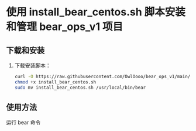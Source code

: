 # 使用 install_bear_centos.sh 脚本安装和管理 bear_ops_v1 项目

## 下载和安装

1. 下载安装脚本：
   ```bash
   curl -O https://raw.githubusercontent.com/OwlOooo/bear_ops_v1/main/install_bear_centos.sh
   chmod +x install_bear_centos.sh
   sudo mv install_bear_centos.sh /usr/local/bin/bear

## 使用方法
运行 bear 命令

